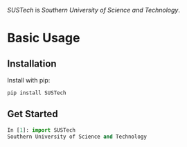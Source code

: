 *SUSTech* is *Southern University of Science and Technology*.

# Basic Usage
## Installation
Install with pip:
```shell
pip install SUSTech
```

## Get Started
```Python
In [1]: import SUSTech                                                                                      
Southern University of Science and Technology
```
